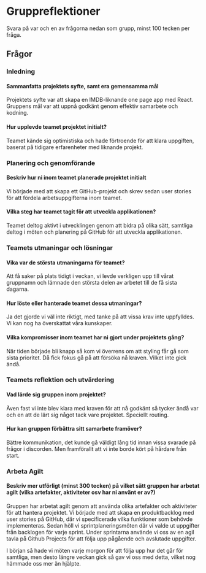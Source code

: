 # Gruppreflektioner

Svara på var och en av frågorna nedan som grupp, minst 100 tecken per fråga.

## Frågor

### Inledning

#### Sammanfatta projektets syfte, samt era gemensamma mål
Projektets syfte var att skapa en IMDB-liknande one page app med React. Gruppens mål var att uppnå godkänt genom effektiv samarbete och kodning.

#### Hur upplevde teamet projektet initialt?
Teamet kände sig optimistiska och hade förtroende för att klara uppgiften, baserat på tidigare erfarenheter med liknande projekt.

### Planering och genomförande

#### Beskriv hur ni inom teamet planerade projektet initialt
Vi började med att skapa ett GitHub-projekt och skrev sedan user stories för att fördela arbetsuppgifterna inom teamet.

#### Vilka steg har teamet tagit för att utveckla applikationen?
Teamet deltog aktivt i utvecklingen genom att bidra på olika sätt, samtliga deltog i möten och planering på GitHub för att utveckla applikationen.

### Teamets utmaningar och lösningar

#### Vika var de största utmaningarna för teamet?
Att få saker på plats tidigt i veckan, vi levde verkligen upp till vårat gruppnamn och lämnade den största delen av arbetet till de få sista dagarna.

#### Hur löste eller hanterade teamet dessa utmaningar?
Ja det gjorde vi väl inte riktigt, med tanke på att vissa krav inte uppfylldes. Vi kan nog ha överskattat våra kunskaper. 

#### Vilka kompromisser inom teamet har ni gjort under projektets gång?
När tiden började bli knapp så kom vi överrens om att styling får gå som sista prioritet. Då fick fokus gå på att försöka nå kraven. Vilket inte gick ändå.

### Teamets reflektion och utvärdering

#### Vad lärde sig gruppen inom projektet?
Även fast vi inte blev klara med kraven för att nå godkänt så tycker ändå var och en att de lärt sig något tack vare projektet. Speciellt routing.

#### Hur kan gruppen förbättra sitt samarbete framöver?
Bättre kommunikation, det kunde gå väldigt lång tid innan vissa svarade på frågor i discorden. Men framförallt att vi inte borde kört på hårdare från start.

### Arbeta Agilt

#### Beskriv mer utförligt (minst 300 tecken) på vilket sätt gruppen har arbetat agilt (vilka artefakter, aktiviteter osv har ni använt er av?)

Gruppen har arbetat agilt genom att använda olika artefakter och aktiviteter för att hantera projektet. Vi började med att skapa en produktbacklog med user stories på GitHub, där vi specificerade vilka funktioner som behövde implementeras. Sedan höll vi sprintplaneringsmöten där vi valde ut uppgifter från backlogen för varje sprint. Under sprintarna använde vi oss av en agil tavla på Github Projects för att följa upp pågående och avslutade uppgifter.

I början så hade vi möten varje morgon för att följa upp hur det går för samtliga, men desto längre veckan gick så gav vi oss med detta, vilket nog hämmade oss mer än hjälpte.  